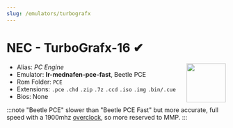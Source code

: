 ```yaml
---
slug: /emulators/turbografx
---
```


# NEC - TurboGrafx-16 ✔

<img src="https://user-images.githubusercontent.com/44569252/188292695-08c9ac3c-b206-4ea5-aaba-c60683d4b4a0.png" align="right" width="90" />

- Alias: *PC Engine*
- Emulator: **lr-mednafen-pce-fast**, Beetle PCE
- Rom Folder: `PCE`
- Extensions: `.pce` `.chd` `.zip` `.7z` `.ccd` `.iso` `.img` `.bin/.cue`
- Bios: None

:::note
"Beetle PCE" slower than "Beetle PCE Fast" but more accurate, full speed with a 1900mhz [overclock](../faq#how-to-overclock-my-miyoo-mini), so more reserved to MMP.
:::